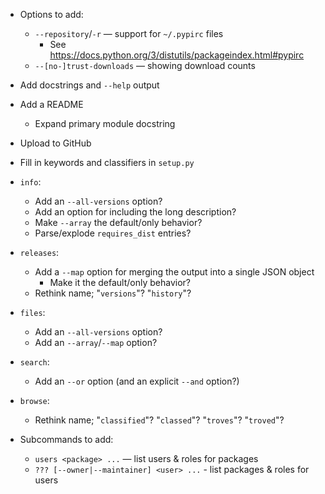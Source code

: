 - Options to add:
    - `--repository`/`-r` — support for `~/.pypirc` files
        - See <https://docs.python.org/3/distutils/packageindex.html#pypirc>
    - `--[no-]trust-downloads` — showing download counts
- Add docstrings and `--help` output
- Add a README
    - Expand primary module docstring
- Upload to GitHub
- Fill in keywords and classifiers in `setup.py`

- `info`:
    - Add an `--all-versions` option?
    - Add an option for including the long description?
    - Make `--array` the default/only behavior?
    - Parse/explode `requires_dist` entries?
- `releases`:
    - Add a `--map` option for merging the output into a single JSON object
        - Make it the default/only behavior?
    - Rethink name; "`versions`"? "`history`"?
- `files`:
    - Add an `--all-versions` option?
    - Add an `--array`/`--map` option?
- `search`:
    - Add an `--or` option (and an explicit `--and` option?)
- `browse`:
    - Rethink name; "`classified`"? "`classed`"? "`troves`"? "`troved`"?

- Subcommands to add:
    - `users <package> ...` — list users & roles for packages
    - `??? [--owner|--maintainer] <user> ...` - list packages & roles for users
